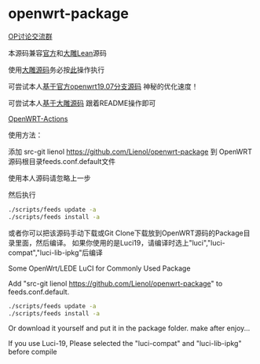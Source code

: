 # openwrt-package

[OP讨论交流群](https://t.me/opdiscuss)

本源码兼容[官方](https://github.com/openwrt/openwrt)和[大雕Lean](https://github.com/coolsnowwolf/lede)源码

使用[大雕源码](https://github.com/coolsnowwolf/lede)务必按[此](https://github.com/Lienol/openwrt-package/issues/54#issuecomment-562859266)操作执行 

可尝试本人[基于官方openwrt19.07分支源码](https://github.com/Lienol/openwrt) 神秘的优化速度！

可尝试本人[基于大雕源码](https://github.com/Lienol/lean-lede) 跟着README操作即可

[OpenWRT-Actions](https://github.com/Lienol/openwrt-actions/actions)

使用方法：

添加 src-git lienol https://github.com/Lienol/openwrt-package 到 OpenWRT源码根目录feeds.conf.default文件

使用本人源码请忽略上一步

然后执行
```bash
./scripts/feeds update -a
./scripts/feeds install -a
```
或者你可以把该源码手动下载或Git Clone下载放到OpenWRT源码的Package目录里面，然后编译。
如果你使用的是Luci19，请编译时选上"luci","luci-compat","luci-lib-ipkg"后编译


Some OpenWrt/LEDE LuCI for Commonly Used Package

Add "src-git lienol https://github.com/Lienol/openwrt-package" to feeds.conf.default.

```bash
./scripts/feeds update -a
./scripts/feeds install -a
```

Or download it yourself and put it in the package folder.
make after enjoy...

If you use Luci-19, Please selected the "luci-compat" and "luci-lib-ipkg" before compile

